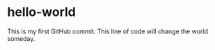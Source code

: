 # hello-world

This is my first GitHub commit. This line of code will change the world someday. 



